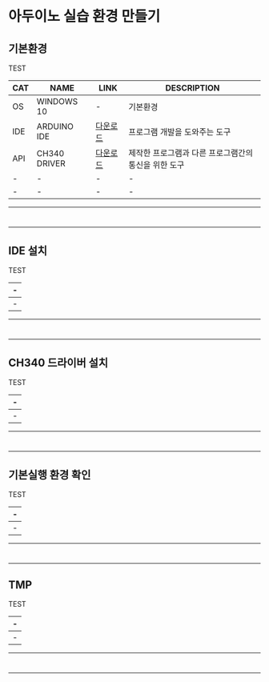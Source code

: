 # 아두이노 실습 환경 만들기


기본환경
---
TEST <br>

|CAT|NAME|LINK|DESCRIPTION|
|-|-|-|-|
|OS|WINDOWS 10|-|기본환경|
|IDE|ARDUINO IDE|[다운로드](https://www.arduino.cc/en/software)|프로그램 개발을 도와주는 도구|
|API|CH340 DRIVER|[다운로드](https://sparks.gogo.co.nz/ch340.html)|제작한 프로그램과 다른 프로그램간의 통신을 위한 도구|
|-|-|-|-|
|-|-|-|-|

---
#
---

IDE 설치
---
TEST <br>

|-|
|-|
|-|

---
#
---

CH340 드라이버 설치
---
TEST <br>

|-|
|-|
|-|

---
#
---

기본실행 환경 확인
---
TEST <br>

|-|
|-|
|-|

---
#
---

TMP
---
TEST <br>

|-|
|-|
|-|

---
#
---
